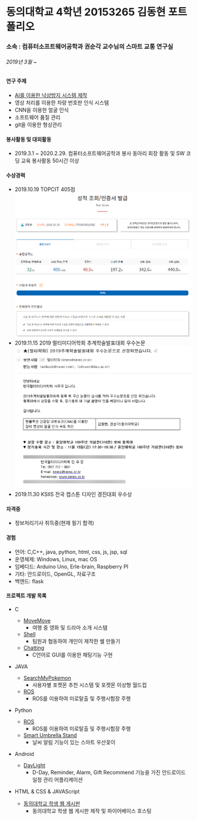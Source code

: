 동의대학교 4학년 20153265 김동현 포트폴리오
=============
### 소속 : 컴퓨터소프트웨어공학과 권순각 교수님의 스마트 교통 연구실

###### 2019년 3월 ~

#### 연구 주제
- [AI를 이용한 낙상방지 시스템 제작](https://drive.google.com/file/d/1FvCFugVarFovhI-7CuuYcXfbWZNXSpor/view?usp=sharing)
- 영상 처리를 이용한 차량 번호판 인식 시스템
- CNN을 이용한 얼굴 인식
- 소프트웨어 품질 관리
- git을 이용한 형상관리

#### 봉사활동 및 대외활동
- 2019.3.1 ~ 2020.2.29. 컴퓨터소프트웨어공학과 봉사 동아리 회장 활동 및 SW 코딩 교육 봉사활동 50시간 이상

#### 수상경력
- 2019.10.19 TOPCIT 405점
![TOPCIT SCORE](./TOPCIT.PNG)
- 2019.11.15 2019 멀티미디어학회 추계학술발표대회 우수논문
![scholar](./scholar.PNG)
- 2019.11.30 KSIIS 전국 캡스톤 디자인 경진대회 우수상

#### 자격증
- 정보처리기사 취득중(현재 필기 합격)

#### 경험
- 언어: C,C++, java, python, html, css, js, jsp, sql
- 운영체제: Windows, Linux, mac OS
- 임베디드: Arduino Uno, Erle-brain, Raspberry PI
- 기타: 안드로이드, OpenGL, 자료구조 
- 백엔드: flask


#### 프로젝트 개발 목록
* C
	* [MoveMove](https://github.com/emboob/DB-TeamProject)
		* 여행 중 영화 및 드라마 소개 시스템
	* [Shell](https://github.com/emboob/SP-Shell)
		* 팀원과 협동하여 개인이 제작한 쉘 만들기
	* [Chatting](https://github.com/emboob/SP-Chat)
		* C언어로 GUI를 이용한 채팅기능 구현
		
		
* JAVA
	* [SearchMyPokemon](https://github.com/emboob/SW-DesignEngineering)
		* 사용자별 포켓몬 추천 시스템 및 포켓몬 이상형 월드컵
	*	[ROS](https://github.com/emboob/Object-oriented-modeling)
		* ROS를 이용하여 미로탈출 및 주행시험장 주행


* Python
	*	[ROS](https://github.com/emboob/Object-oriented-modeling)
		* ROS를 이용하여 미로탈출 및 주행시험장 주행
	* [Smart Umbrella Stand](https://github.com/emboob/embedded_TeamProject)
		* 날씨 알림 기능이 있는 스마트 우산꽂이
		
		
* Android
	*	[DayLight](https://github.com/emboob/Android)
		*	D-Day, Reminder, Alarm, Gift Recommend 기능을 가진 안드로이드 일정 관리 어플리케이션


* HTML & CSS & JAVAScript
	* [동의대학교 학생 웹 게시판](https://github.com/emboob/Internet-Programming)
		* 동의대학교 학생 웹 게시판 제작 및 파이어베이스 호스팅

